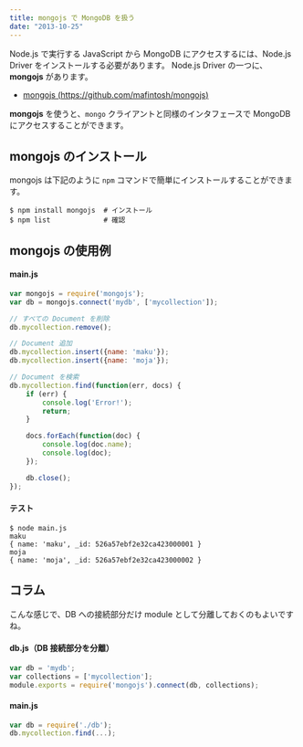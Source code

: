```yaml
---
title: mongojs で MongoDB を扱う
date: "2013-10-25"
---
```


Node.js で実行する JavaScript から MongoDB にアクセスするには、Node.js Driver をインストールする必要があります。
Node.js Driver の一つに、**mongojs** があります。

- [mongojs (https://github.com/mafintosh/mongojs)](https://github.com/mafintosh/mongojs)

**mongojs** を使うと、`mongo` クライアントと同様のインタフェースで MongoDB にアクセスすることができます。

mongojs のインストール
----

mongojs は下記のように `npm` コマンドで簡単にインストールすることができます。

```
$ npm install mongojs  # インストール
$ npm list             # 確認
```

mongojs の使用例
----

#### main.js

```javascript
var mongojs = require('mongojs');
var db = mongojs.connect('mydb', ['mycollection']);

// すべての Document を削除
db.mycollection.remove();

// Document 追加
db.mycollection.insert({name: 'maku'});
db.mycollection.insert({name: 'moja'});

// Document を検索
db.mycollection.find(function(err, docs) {
    if (err) {
        console.log('Error!');
        return;
    }

    docs.forEach(function(doc) {
        console.log(doc.name);
        console.log(doc);
    });

    db.close();
});
```

#### テスト

```
$ node main.js
maku
{ name: 'maku', _id: 526a57ebf2e32ca423000001 }
moja
{ name: 'moja', _id: 526a57ebf2e32ca423000002 }
```

コラム
----

こんな感じで、DB への接続部分だけ module として分離しておくのもよいですね。

#### db.js（DB 接続部分を分離）

```javascript
var db = 'mydb';
var collections = ['mycollection'];
module.exports = require('mongojs').connect(db, collections);
```

#### main.js

```javascript
var db = require('./db');
db.mycollection.find(...);
```

